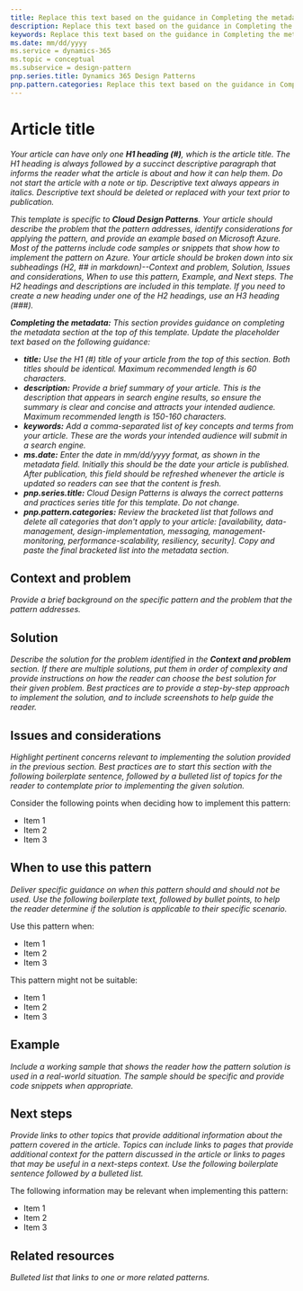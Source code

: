 ```yaml
---
title: Replace this text based on the guidance in Completing the metadata under the Article Title section.   
description: Replace this text based on the guidance in Completing the metadata under the Article Title section.
keywords: Replace this text based on the guidance in Completing the metadata under the Article Title section.
ms.date: mm/dd/yyyy
ms.service = dynamics-365
ms.topic = conceptual
ms.subservice = design-pattern
pnp.series.title: Dynamics 365 Design Patterns
pnp.pattern.categories: Replace this text based on the guidance in Completing the metadata under the Article Title section.
---
```


# Article title

_Your article can have only one **H1 heading (#)**, which is the article title. The H1 heading is always followed by a succinct descriptive paragraph that informs the reader what the article is about and how it can help them. Do not start the article with a note or tip. Descriptive text always appears in italics. Descriptive text should be deleted or replaced with your text prior to publication._

_This template is specific to **Cloud Design Patterns**. Your article should describe the problem that the pattern addresses, identify considerations for applying the pattern, and provide an example based on Microsoft Azure. Most of the patterns include code samples or snippets that show how to implement the pattern on Azure. Your article should be broken down into six subheadings (H2, ## in markdown)--Context and problem, Solution, Issues and considerations, When to use this pattern, Example, and Next steps. The H2 headings and descriptions are included in this template. If you need to create a new heading under one of the H2 headings, use an H3 heading (###)._

_**Completing the metadata:**_
_This section provides guidance on completing the metadata section at the top of this template. Update the placeholder text based on the following guidance:_

- _**title:** Use the H1 (#) title of your article from the top of this section. Both titles should be identical. Maximum recommended length is 60 characters._
- _**description:** Provide a brief summary of your article. This is the description that appears in search engine results, so ensure the summary is clear and concise and attracts your intended audience. Maximum recommended length is 150-160 characters._
- _**keywords:** Add a comma-separated list of key concepts and terms from your article. These are the words your intended audience will submit in a search engine._
- _**ms.date:** Enter the date in mm/dd/yyyy format, as shown in the metadata field. Initially this should be the date your article is published. After publication, this field should be refreshed whenever the article is updated so readers can see that the content is fresh._
- _**pnp.series.title:** Cloud Design Patterns is always the correct patterns and practices series title for this template. Do not change._
- _**pnp.pattern.categories:** Review the bracketed list that follows and delete all categories that don't apply to your article: [availability, data-management, design-implementation, messaging, management-monitoring, performance-scalability, resiliency, security]. Copy and paste the final bracketed list into the metadata section._

## Context and problem

_Provide a brief background on the specific pattern and the problem that the pattern addresses._

## Solution

_Describe the solution for the problem identified in the **Context and problem** section. If there are multiple solutions, put them in order of complexity and provide instructions on how the reader can choose the best solution for their given problem. Best practices are to provide a step-by-step approach to implement the solution, and to include screenshots to help guide the reader._

## Issues and considerations

_Highlight pertinent concerns relevant to implementing the solution provided in the previous section. Best practices are to start this section with the following boilerplate sentence, followed by a bulleted list of topics for the reader to contemplate prior to implementing the given solution._

Consider the following points when deciding how to implement this pattern:

- Item 1
- Item 2
- Item 3

## When to use this pattern

_Deliver specific guidance on when this pattern should and should not be used. Use the following boilerplate text, followed by bullet points, to help the reader determine if the solution is applicable to their specific scenario._

Use this pattern when:

- Item 1
- Item 2
- Item 3

This pattern might not be suitable:

- Item 1
- Item 2
- Item 3

## Example

_Include a working sample that shows the reader how the pattern solution is used in a real-world situation. The sample should be specific and provide code snippets when appropriate._

## Next steps

_Provide links to other topics that provide additional information about the pattern covered in the article. Topics can include links to pages that provide additional context for the pattern discussed in the article or links to pages that may be useful in a next-steps context. Use the following boilerplate sentence followed by a bulleted list._

The following information may be relevant when implementing this pattern:

- Item 1
- Item 2
- Item 3

## Related resources

_Bulleted list that links to one or more related patterns._